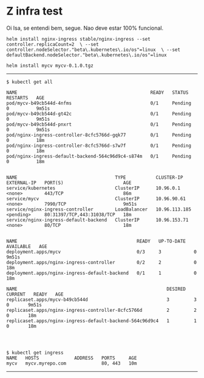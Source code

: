 # Z infra test

Oi Isa, se entendi bem, segue.
Nao deve estar 100% funcional.

`helm install nginx-ingress stable/nginx-ingress --set controller.replicaCount=2  \
--set controller.nodeSelector."beta\.kubernetes\.io/os"=linux  \
--set defaultBackend.nodeSelector."beta\.kubernetes\.io/os"=linux`


`helm install mycv mycv-0.1.0.tgz`


------------------------------------

```
$ kubectl get all

NAME                                                 READY   STATUS        RESTARTS   AGE
pod/mycv-b49cb544d-4nfms                             0/1     Pending       0          9m51s
pod/mycv-b49cb544d-gt42c                             0/1     Pending       0          9m51s
pod/mycv-b49cb544d-pnxrt                             0/1     Pending       0          9m51s
pod/nginx-ingress-controller-8cfc5766d-gqk77         0/1     Pending       0          18m
pod/nginx-ingress-controller-8cfc5766d-s7w7f         0/1     Pending       0          18m
pod/nginx-ingress-default-backend-564c96d9c4-s874m   0/1     Pending       0          18m


NAME                                    TYPE           CLUSTER-IP      EXTERNAL-IP   PORT(S)                      AGE
service/kubernetes                      ClusterIP      10.96.0.1       <none>        443/TCP                      86m
service/mycv                            ClusterIP      10.96.90.61     <none>        7990/TCP                     9m51s
service/nginx-ingress-controller        LoadBalancer   10.96.113.185   <pending>     80:31397/TCP,443:31038/TCP   18m
service/nginx-ingress-default-backend   ClusterIP      10.96.153.71    <none>        80/TCP                       18m


NAME                                            READY   UP-TO-DATE   AVAILABLE   AGE
deployment.apps/mycv                            0/3     3            0           9m51s
deployment.apps/nginx-ingress-controller        0/2     2            0           18m
deployment.apps/nginx-ingress-default-backend   0/1     1            0           18m

NAME                                                       DESIRED   CURRENT   READY   AGE
replicaset.apps/mycv-b49cb544d                             3         3         0       9m51s
replicaset.apps/nginx-ingress-controller-8cfc5766d         2         2         0       18m
replicaset.apps/nginx-ingress-default-backend-564c96d9c4   1         1         0       18m




$ kubectl get ingress
NAME   HOSTS             ADDRESS   PORTS     AGE
mycv   mycv.myrepo.com             80, 443   10m
```

------------------------------------
